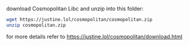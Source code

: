 
download Cosmopolitan Libc and unzip into this folder:

```bash
wget https://justine.lol/cosmopolitan/cosmopolitan.zip
unzip cosmopolitan.zip
```

for more details refer to https://justine.lol/cosmopolitan/download.html
